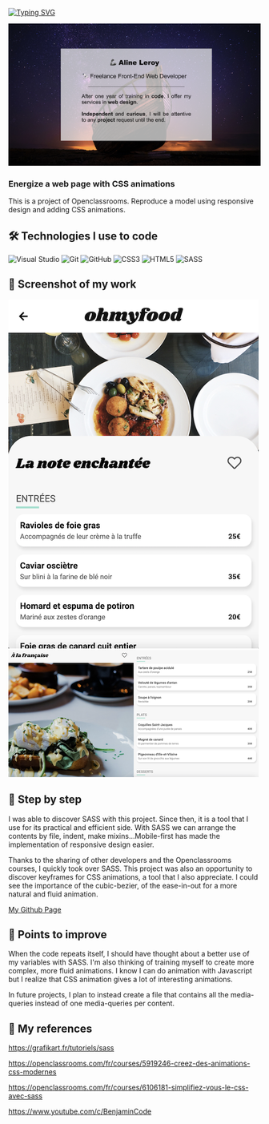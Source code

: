 [![Typing SVG](https://readme-typing-svg.herokuapp.com?color=%23E06F26&size=24&center=true&lines=Welcome+in+my+ReadMe)](https://git.io/typing-svg)

![Cover](https://github.com/AlineAl/AlineLeroy_2_17122020/blob/main/images/Aline_github.001.png)

### Energize a web page with CSS animations

This is a project of Openclassrooms. Reproduce a model using responsive design and adding CSS animations.

## 🛠 Technologies I use to code

![Visual Studio](https://img.shields.io/badge/Visual%20Studio-5C2D91.svg?style=for-the-badge&logo=visual-studio&logoColor=white) 	![Git](https://img.shields.io/badge/git-%23F05033.svg?style=for-the-badge&logo=git&logoColor=white) ![GitHub](https://img.shields.io/badge/github-%23121011.svg?style=for-the-badge&logo=github&logoColor=white) 	![CSS3](https://img.shields.io/badge/css3-%231572B6.svg?style=for-the-badge&logo=css3&logoColor=white) ![HTML5](https://img.shields.io/badge/html5-%23E34F26.svg?style=for-the-badge&logo=html5&logoColor=white) ![SASS](https://img.shields.io/badge/SASS-hotpink.svg?style=for-the-badge&logo=SASS&logoColor=white)

## 🎥 Screenshot of my work

![Cover](https://github.com/AlineAl/AlineLeroy_3_11012021/blob/master/images/logo/Capture%20d%E2%80%99e%CC%81cran%202021-10-27%20a%CC%80%2015.56.03.png)
![Cover](https://github.com/AlineAl/AlineLeroy_3_11012021/blob/master/images/logo/Capture%20d%E2%80%99e%CC%81cran%202021-10-27%20a%CC%80%2015.55.00.png)

## 💾 Step by step

I was able to discover SASS with this project. Since then, it is a tool that I use for its practical and efficient side. With SASS we can arrange the contents by file, indent, make mixins...Mobile-first has made the implementation of responsive design easier.

Thanks to the sharing of other developers and the Openclassrooms courses, I quickly took over SASS. This project was also an opportunity to discover keyframes for CSS animations, a tool that I also appreciate. I could see the importance of the cubic-bezier, of the ease-in-out for a more natural and fluid animation.

[My Github Page](https://alineal.github.io/AlineLeroy_3_11012021/)

## 🔌 Points to improve

When the code repeats itself, I should have thought about a better use of my variables with SASS. I'm also thinking of training myself to create more complex, more fluid animations. I know I can do animation with Javascript but I realize that CSS animation gives a lot of interesting animations.

In future projects, I plan to instead create a file that contains all the media-queries instead of one media-queries per content.

## 🧬 My references

https://grafikart.fr/tutoriels/sass

https://openclassrooms.com/fr/courses/5919246-creez-des-animations-css-modernes

https://openclassrooms.com/fr/courses/6106181-simplifiez-vous-le-css-avec-sass

https://www.youtube.com/c/BenjaminCode
